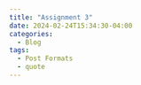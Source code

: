 ```yaml
---
title: "Assignment 3"
date: 2024-02-24T15:34:30-04:00
categories:
  - Blog
tags:
  - Post Formats
  - quote
---
```


